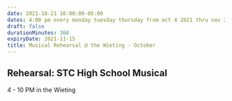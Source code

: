 ```yaml
---
date: 2021-10-21 16:00:00-05:00
dates: 4:00 pm every monday tuesday thursday from oct 4 2021 thru nov 2 2021
draft: false
durationMinutes: 360
expiryDate: 2021-11-15
title: Musical Rehearsal @ the Wieting - October
---
```


## Rehearsal: STC High School Musical

4 - 10 PM in the Wieting